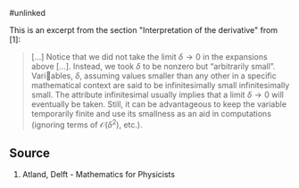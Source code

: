 
#unlinked 


This is an excerpt from the section "Interpretation of the derivative" from [1]:

> [...] Notice that we did not take the limit $\delta \to 0$ in the expansions above [...].
>  Instead, we took $\delta$ to be nonzero but “arbitrarily small”. Variables, $\delta$, assuming values smaller than any other in a specific mathematical context are said to be infinitesimally small infinitesimally small. The attribute infinitesimal usually implies that a limit $\delta \to 0$ will eventually be taken. Still, it can be advantageous to keep the variable temporarily finite and use its smallness as an aid in computations (ignoring terms of $\mathcal{O}(\delta^2)$, etc.).


## Source
1. Atland, Delft - Mathematics for Physicists